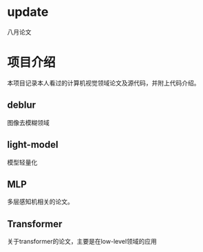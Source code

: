 # update
八月论文
# 项目介绍
本项目记录本人看过的计算机视觉领域论文及源代码，并附上代码介绍。
## deblur
图像去模糊领域
## light-model
模型轻量化
## MLP
多层感知机相关的论文。
## Transformer
关于transformer的论文，主要是在low-level领域的应用